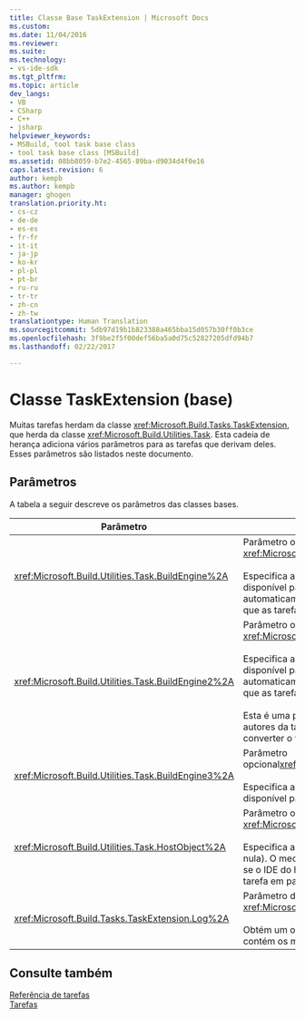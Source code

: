 ```yaml
---
title: Classe Base TaskExtension | Microsoft Docs
ms.custom: 
ms.date: 11/04/2016
ms.reviewer: 
ms.suite: 
ms.technology:
- vs-ide-sdk
ms.tgt_pltfrm: 
ms.topic: article
dev_langs:
- VB
- CSharp
- C++
- jsharp
helpviewer_keywords:
- MSBuild, tool task base class
- tool task base class [MSBuild]
ms.assetid: 08bb8059-b7e2-4565-89ba-d9034d4f0e16
caps.latest.revision: 6
author: kempb
ms.author: kempb
manager: ghogen
translation.priority.ht:
- cs-cz
- de-de
- es-es
- fr-fr
- it-it
- ja-jp
- ko-kr
- pl-pl
- pt-br
- ru-ru
- tr-tr
- zh-cn
- zh-tw
translationtype: Human Translation
ms.sourcegitcommit: 5db97d19b1b823388a465bba15d057b30ff0b3ce
ms.openlocfilehash: 3f9be2f5f00def56ba5a0d75c52827205dfd94b7
ms.lasthandoff: 02/22/2017

---
```

# <a name="taskextension-base-class"></a>Classe TaskExtension (base)
Muitas tarefas herdam da classe <xref:Microsoft.Build.Tasks.TaskExtension>, que herda da classe <xref:Microsoft.Build.Utilities.Task>. Esta cadeia de herança adiciona vários parâmetros para as tarefas que derivam deles. Esses parâmetros são listados neste documento.  
  
## <a name="parameters"></a>Parâmetros  
 A tabela a seguir descreve os parâmetros das classes bases.  
  
|Parâmetro|Descrição|  
|---------------|-----------------|  
|<xref:Microsoft.Build.Utilities.Task.BuildEngine%2A>|Parâmetro opcional <xref:Microsoft.Build.Framework.IBuildEngine>.<br /><br /> Especifica a interface do mecanismo de build disponível para as tarefas. O mecanismo de build automaticamente define esse parâmetro para permitir que as tarefas retornem a chamada para ela.|  
|<xref:Microsoft.Build.Utilities.Task.BuildEngine2%2A>|Parâmetro opcional <xref:Microsoft.Build.Framework.IBuildEngine2>.<br /><br /> Especifica a interface do mecanismo de build disponível para as tarefas. O mecanismo de build automaticamente define esse parâmetro para permitir que as tarefas retornem a chamada para ela.<br /><br /> Esta é uma propriedade de conveniência para que os autores da tarefa herdados desta classe não precisem converter o valor de `IBuildEngine` para `IBuildEngine2`.|  
|<xref:Microsoft.Build.Utilities.Task.BuildEngine3%2A>|Parâmetro opcional<xref:Microsoft.Build.Framework.IBuildEngine3>.<br /><br /> Especifica a interface de mecanismo de build disponível para tarefas.|  
|<xref:Microsoft.Build.Utilities.Task.HostObject%2A>|Parâmetro opcional <xref:Microsoft.Build.Framework.ITaskHost>.<br /><br /> Especifica a instância do objeto de host (pode ser nula). O mecanismo de build define essa propriedade se o IDE do host associou um objeto de host com essa tarefa em particular.|  
|<xref:Microsoft.Build.Tasks.TaskExtension.Log%2A>|Parâmetro de somente leitura opcional <xref:Microsoft.Build.Utilities.TaskLoggingHelper>.<br /><br /> Obtém um objeto `TaskLoggingHelperExtension` que contém os métodos de registro de tarefa.|  
  
## <a name="see-also"></a>Consulte também  
 [Referência de tarefas](../msbuild/msbuild-task-reference.md)   
 [Tarefas](../msbuild/msbuild-tasks.md)
